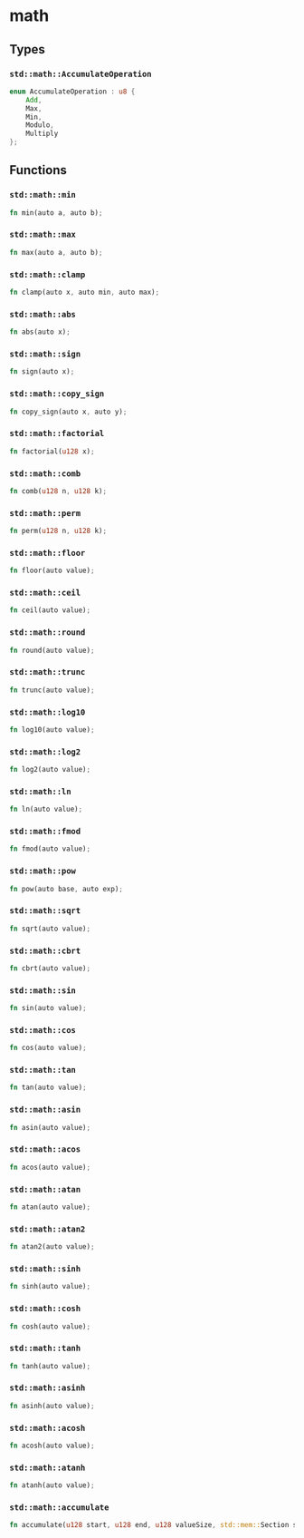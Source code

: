 # math


## Types

### `std::math::AccumulateOperation`

```rust
enum AccumulateOperation : u8 {
    Add,
    Max,
    Min,
    Modulo,
    Multiply
};
```


## Functions

### `std::math::min`


```rust
fn min(auto a, auto b);
```
### `std::math::max`


```rust
fn max(auto a, auto b);
```
### `std::math::clamp`


```rust
fn clamp(auto x, auto min, auto max);
```
### `std::math::abs`


```rust
fn abs(auto x);
```
### `std::math::sign`


```rust
fn sign(auto x);
```
### `std::math::copy_sign`


```rust
fn copy_sign(auto x, auto y);
```
### `std::math::factorial`


```rust
fn factorial(u128 x);
```
### `std::math::comb`


```rust
fn comb(u128 n, u128 k);
```
### `std::math::perm`


```rust
fn perm(u128 n, u128 k);
```
### `std::math::floor`


```rust
fn floor(auto value);
```
### `std::math::ceil`


```rust
fn ceil(auto value);
```
### `std::math::round`


```rust
fn round(auto value);
```
### `std::math::trunc`


```rust
fn trunc(auto value);
```
### `std::math::log10`


```rust
fn log10(auto value);
```
### `std::math::log2`


```rust
fn log2(auto value);
```
### `std::math::ln`


```rust
fn ln(auto value);
```
### `std::math::fmod`


```rust
fn fmod(auto value);
```
### `std::math::pow`


```rust
fn pow(auto base, auto exp);
```
### `std::math::sqrt`


```rust
fn sqrt(auto value);
```
### `std::math::cbrt`


```rust
fn cbrt(auto value);
```
### `std::math::sin`


```rust
fn sin(auto value);
```
### `std::math::cos`


```rust
fn cos(auto value);
```
### `std::math::tan`


```rust
fn tan(auto value);
```
### `std::math::asin`


```rust
fn asin(auto value);
```
### `std::math::acos`


```rust
fn acos(auto value);
```
### `std::math::atan`


```rust
fn atan(auto value);
```
### `std::math::atan2`


```rust
fn atan2(auto value);
```
### `std::math::sinh`


```rust
fn sinh(auto value);
```
### `std::math::cosh`


```rust
fn cosh(auto value);
```
### `std::math::tanh`


```rust
fn tanh(auto value);
```
### `std::math::asinh`


```rust
fn asinh(auto value);
```
### `std::math::acosh`


```rust
fn acosh(auto value);
```
### `std::math::atanh`


```rust
fn atanh(auto value);
```
### `std::math::accumulate`


```rust
fn accumulate(u128 start, u128 end, u128 valueSize, std::mem::Section section, std::math::AccumulateOperation operation, std::mem::Endian endian);
```

